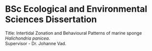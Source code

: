 # BSc Ecological and Environmental Sciences Dissertation

Title: 
Intertidal Zonation and Behavioural Patterns of marine sponge _Halichondria panicea_.  
Supervisor - Dr. Johanne Vad.
